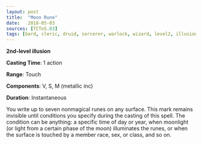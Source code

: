```yaml
---
layout: post
title:  "Moon Rune"
date:   2018-05-03
sources: [TCToS.83]
tags: [bard, cleric, druid, sorcerer, warlock, wizard, level2, illusion]
---
```


**2nd-level illusion**

**Casting Time**: 1 action

**Range**: Touch

**Components**: V, S, M (metallic inc)

**Duration**: Instantaneous

You write up to seven nonmagical runes on any surface. This mark remains invisible until conditions you specify during the casting of this spell. The condition can be anything: a specific time of day or year, when moonlight (or light from a certain phase of the moon) illuminates the runes, or when the surface is touched by a member race, sex, or class, and so on.